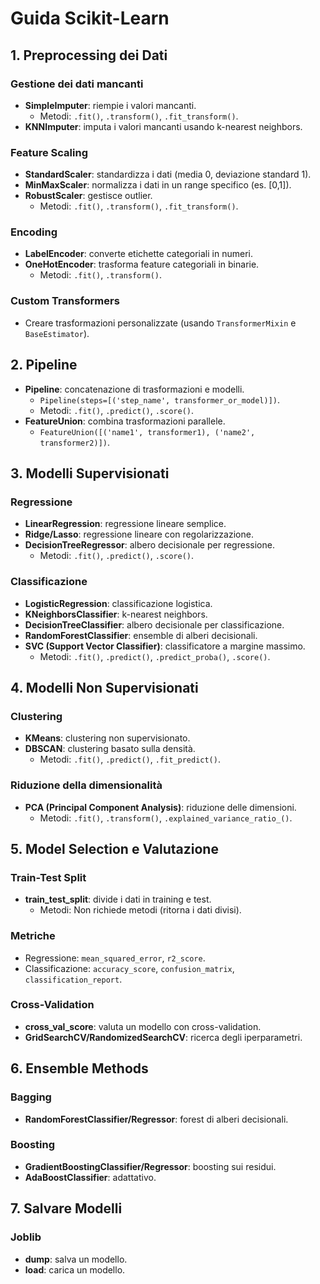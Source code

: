 # Guida Scikit-Learn

## 1. Preprocessing dei Dati

### Gestione dei dati mancanti
- **SimpleImputer**: riempie i valori mancanti.
    - Metodi: `.fit()`, `.transform()`, `.fit_transform()`.
- **KNNImputer**: imputa i valori mancanti usando k-nearest neighbors.

### Feature Scaling
- **StandardScaler**: standardizza i dati (media 0, deviazione standard 1).
- **MinMaxScaler**: normalizza i dati in un range specifico (es. [0,1]).
- **RobustScaler**: gestisce outlier.
    - Metodi: `.fit()`, `.transform()`, `.fit_transform()`.

### Encoding
- **LabelEncoder**: converte etichette categoriali in numeri.
- **OneHotEncoder**: trasforma feature categoriali in binarie.
    - Metodi: `.fit()`, `.transform()`.

### Custom Transformers
- Creare trasformazioni personalizzate (usando `TransformerMixin` e `BaseEstimator`).

## 2. Pipeline
- **Pipeline**: concatenazione di trasformazioni e modelli.
    - `Pipeline(steps=[('step_name', transformer_or_model)])`.
    - Metodi: `.fit()`, `.predict()`, `.score()`.
- **FeatureUnion**: combina trasformazioni parallele.
    - `FeatureUnion([('name1', transformer1), ('name2', transformer2)])`.

## 3. Modelli Supervisionati

### Regressione
- **LinearRegression**: regressione lineare semplice.
- **Ridge/Lasso**: regressione lineare con regolarizzazione.
- **DecisionTreeRegressor**: albero decisionale per regressione.
    - Metodi: `.fit()`, `.predict()`, `.score()`.

### Classificazione
- **LogisticRegression**: classificazione logistica.
- **KNeighborsClassifier**: k-nearest neighbors.
- **DecisionTreeClassifier**: albero decisionale per classificazione.
- **RandomForestClassifier**: ensemble di alberi decisionali.
- **SVC (Support Vector Classifier)**: classificatore a margine massimo.
    - Metodi: `.fit()`, `.predict()`, `.predict_proba()`, `.score()`.

## 4. Modelli Non Supervisionati

### Clustering
- **KMeans**: clustering non supervisionato.
- **DBSCAN**: clustering basato sulla densità.
    - Metodi: `.fit()`, `.predict()`, `.fit_predict()`.

### Riduzione della dimensionalità
- **PCA (Principal Component Analysis)**: riduzione delle dimensioni.
    - Metodi: `.fit()`, `.transform()`, `.explained_variance_ratio_()`.

## 5. Model Selection e Valutazione

### Train-Test Split
- **train_test_split**: divide i dati in training e test.
    - Metodi: Non richiede metodi (ritorna i dati divisi).

### Metriche
- Regressione: `mean_squared_error`, `r2_score`.
- Classificazione: `accuracy_score`, `confusion_matrix`, `classification_report`.

### Cross-Validation
- **cross_val_score**: valuta un modello con cross-validation.
- **GridSearchCV/RandomizedSearchCV**: ricerca degli iperparametri.

## 6. Ensemble Methods

### Bagging
- **RandomForestClassifier/Regressor**: forest di alberi decisionali.

### Boosting
- **GradientBoostingClassifier/Regressor**: boosting sui residui.
- **AdaBoostClassifier**: adattativo.

## 7. Salvare Modelli

### Joblib
- **dump**: salva un modello.
- **load**: carica un modello.
